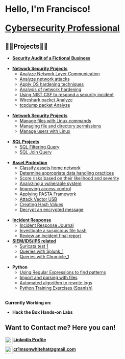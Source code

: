 <h1>Hello, I'm Francisco!

<a href="https://www.linkedin.com/in/francisco-josé-l-451621256/">Cybersecurity Professional</a>

<h2>👨‍💻Projects👨‍💻</h2>

- <b>[Security Audit of a Fictional Business](https://github.com/Cr1msonPho3nix/audit-example-1)</b>
    <br><br>
- <b>[Network Security Projects](https://github.com/Cr1msonPho3nix/Network_Projects)</b>
  - [Analyze Network Layer Communication](https://github.com/Cr1msonPho3nix/Network_Projects/blob/main/Analyze%20Network%20Layer%20Communication.md)
  - [Analyze network attacks](https://github.com/Cr1msonPho3nix/Network_Projects/blob/main/Analyze%20network%20attacks.md)
  - [Apply OS hardening techniques](https://github.com/Cr1msonPho3nix/Network_Projects/blob/main/Apply%20OS%20hardening%20techniques.md)
  - [Analysis of network hardening](https://github.com/Cr1msonPho3nix/Network_Projects/blob/main/Analysis%20of%20network%20hardening.md)
  - [Using NIST CSF to respond a security incident](https://github.com/Cr1msonPho3nix/Network_Projects/blob/main/Using%20NIST%20CSF%20to%20respond%20a%20security%20incident.md)
  - [Wireshark packet Analyze](https://github.com/Cr1msonPho3nix/Network_Projects/blob/main/Wireshark%20packet%20Analyze.md)
  - [tcpdump packet Analyze](https://github.com/Cr1msonPho3nix/Network_Projects/blob/main/tcpdump%20packet%20Analyze.md)
    <br><br>
- <b>[Network Security Projects](https://github.com/Cr1msonPho3nix/Linux_projects)</b>
  - [Manage files with Linux commands](https://github.com/Cr1msonPho3nix/Linux_projects/blob/main/Manage%20files%20with%20Linux%20commands.md)
  - [Managing file and directory permissions](https://github.com/Cr1msonPho3nix/Linux_projects/blob/main/Managing%20File%20Permission.md)
  - [Manage users with Linux](https://github.com/Cr1msonPho3nix/Linux_projects/blob/main/Manage%20users%20with%20Linux%20commands.md)
  <br><br>
- <b>[SQL Projects](https://github.com/Cr1msonPho3nix/SQL_Projects)</b>
  - [SQL Filtering Query](https://github.com/Cr1msonPho3nix/SQL_Projects/blob/main/SQL%20Filtering%20Query.md)
  - [SQL Join Query](https://github.com/Cr1msonPho3nix/SQL_Projects/blob/main/SQL%20Join.md)
  <br><br>
- <b>[Asset Protection](https://github.com/Cr1msonPho3nix/Asset_Management)</b>
  - [Classify assets home network](https://github.com/Cr1msonPho3nix/Asset_Management/blob/main/Classify%20assets%20home%20network.md)
  - [Determine appropriate data handling practices](https://github.com/Cr1msonPho3nix/Asset_Management/blob/main/Determine%20appropriate%20data%20handling%20practices.md)
  - [Score risks based on their likelihood and severity](https://github.com/Cr1msonPho3nix/Asset_Management/blob/main/Score%20risks%20based%20on%20their%20likelihood%20and%20severity.md)
  - [Analyzing a vulnerable system](https://github.com/Cr1msonPho3nix/Asset_Management/blob/main/Asset%20Projects/Analyzing%20a%20vulnerable%20system.md)
  - [Improving access control](https://github.com/Cr1msonPho3nix/Asset_Management/blob/main/Asset%20Projects/Improving%20access%20control.md)
  - [Applying PASTA Framework](https://github.com/Cr1msonPho3nix/Asset_Management/blob/main/Asset%20Projects/Applying%20PASTA%20Framework.md)
  - [Attack Vector USB](https://github.com/Cr1msonPho3nix/Asset_Management/blob/main/Asset%20Projects/Attack%20Vector%20USB%20drive.md)
  - [Creating Hash Values](https://github.com/Cr1msonPho3nix/Asset_Management/blob/main/Encryption/Creating%20Hash%20values.md)
  - [Decrypt an encrypted message](https://github.com/Cr1msonPho3nix/Asset_Management/blob/main/Encryption/Decrypt%20an%20encrypted%20message.md)
  <br><br>
- <b>[Incident Response](https://github.com/Cr1msonPho3nix/Incident-Response-Projects/tree/main)</b>
  - [Incident Response Journal](https://github.com/Cr1msonPho3nix/Incident-Response-Projects/blob/main/Incident%20Handler's%20Journal%20%231.md)
  - [Investigate a suspicious file hash](https://github.com/Cr1msonPho3nix/Incident-Response-Projects/blob/main/Investigate%20a%20suspicious%20file%20hash.md)
  - [Review an incident final report](https://github.com/Cr1msonPho3nix/Incident-Response-Projects/blob/main/Review%20an%20incident%20final%20report.md)
- <b>[SIEM/IDS/IPS related](https://github.com/Cr1msonPho3nix/Incident-Response-Projects/tree/main/SIEM-IDS-IPS)</b>
  - [Suricata test 1](https://github.com/Cr1msonPho3nix/Incident-Response-Projects/blob/main/SIEM-IDS-IPS/Suricata%20test1.md)
  - [Queries with Splunk_1](https://github.com/Cr1msonPho3nix/Incident-Response-Projects/blob/main/SIEM-IDS-IPS/Queries%20with%20Splunk.md)
  - [Queries with Chronicle_1](https://github.com/Cr1msonPho3nix/Incident-Response-Projects/blob/main/SIEM-IDS-IPS/Queries%20with%20Chronicle_1.md)
  <br><br>
- <b>Python</b>
  - [Using Regular Expressions to find patterns](https://github.com/Cr1msonPho3nix/Cybersecurity_Automatization/blob/main/Python%20Automatization/Using%20Regular%20Expressions%20to%20find%20patterns.markdown)
  - [Import and parsing with files](https://github.com/Cr1msonPho3nix/Cybersecurity_Automatization/blob/main/Python%20Automatization/Import%20and%20parsing%20with%20files.md)
  - [Automated algorithm to rewrite logs](https://github.com/Cr1msonPho3nix/Cybersecurity_Automatization/blob/main/Python%20Automatization/Automated%20algorithm%20to%20rewrite%20logs.md)
  - [Python Training Exercises (Spanish)](https://github.com/Cr1msonPho3nix/Python_Training)

<br>
<b>Currently Working on:

- Hack the Box Hands-on Labs </b>

<h2>Want to Contact me? Here you can!</h2>

[<img align="left" width="24px" src="https://cdn.jsdelivr.net/npm/simple-icons@v3/icons/linkedin.svg" />][linkedin] <a href="https://www.linkedin.com/in/fj-crimson/">**LinkedIn Profile**</a>
<br>

[<img align="left" width="24px" src="https://www.svgrepo.com/show/511921/email-1573.svg" />][email] **cr1msonwhitehat@gmail.com**

[linkedin]: https://www.linkedin.com/in/fj-crimson/
[email]: https://github.com/Cr1msonPho3nix

<!--
**Cr1msonPho3nix/cr1msonPho3nix** is a ✨ _special_ ✨ repository because its `README.md` (this file) appears on your GitHub profile.

Here are some ideas to get you started:

- 🔭 I’m currently working on ...
- 🌱 I’m currently learning ...
- 👯 I’m looking to collaborate on ...
- 🤔 I’m looking for help with ...
- 💬 Ask me about ...
- 📫 How to reach me: ...
- 😄 Pronouns: ...
- ⚡ Fun fact: ...
-->

